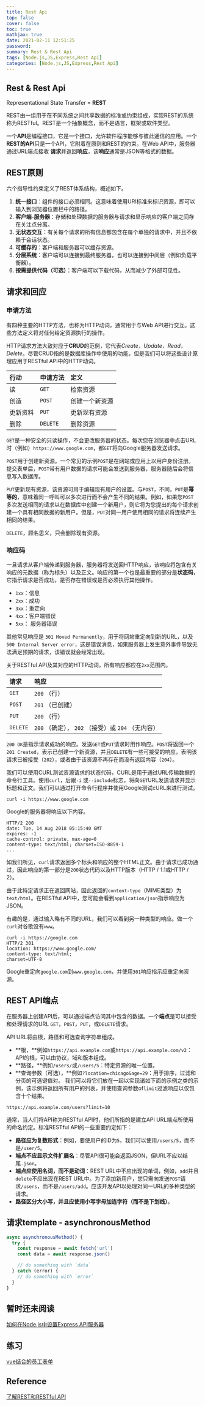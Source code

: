 ```yaml
---
title: Rest Api
top: false
cover: false
toc: true
mathjax: true
date: 2021-02-11 12:51:25
password:
summary: Rest & Rest Api 
tags: [Node.js,JS,Express,Rest Api]
categories: [Node.js,JS,Express,Rest Api]
---
```


## Rest & Rest Api 

Representational State Transfer = **REST**

REST由一组用于在不同系统之间共享数据的标准或约束组成，实现REST的系统称为RESTful。REST是一个抽象概念，而不是语言，框架或软件类型。

一个**API**是编程接口，它是一个接口，允许软件程序能够与彼此通信的应用。一个**REST的API**只是一个API，它附着在原则和REST的约束。在Web API中，服务器通过URL端点接收 **请求**并返回**响应**，该**响应**通常是JSON等格式的数据。

## REST原则

六个指导性约束定义了REST体系结构，概述如下。

1. **统一接口**：组件的接口必须相同。这意味着使用URI标准来标识资源，即可以输入到浏览器位置栏中的路径。
2. **客户端-服务器**：存储和处理数据的服务器与请求和显示响应的客户端之间存在关注点分离。
3. **无状态交互**：有关每个请求的所有信息都包含在每个单独的请求中，并且不依赖于会话状态。
4. **可缓存的**：客户端和服务器可以缓存资源。
5. **分层系统**：客户端可以连接到最终服务器，也可以连接到中间层（例如负载平衡器）。
6. **按需提供代码（可选）**：客户端可以下载代码，从而减少了外部可见性。

## 请求和回应

### 申请方法

有四种主要的HTTP方法，也称为HTTP动词，通常用于与Web API进行交互。这些方法定义将对任何给定资源执行的操作。

HTTP请求方法大致对应于**CRUD**的范例，它代表*Create，Update，Read，Delete*。尽管CRUD指的是数据库操作中使用的功能，但是我们可以将这些设计原理应用于RESTful API中的HTTP动词。

| 行动     | 申请方法 | 定义           |
| :------- | :------- | :------------- |
| 读       | `GET`    | 检索资源       |
| 创造     | `POST`   | 创建一个新资源 |
| 更新资料 | `PUT`    | 更新现有资源   |
| 删除     | `DELETE` | 删除资源       |

`GET`是一种安全的只读操作，不会更改服务器的状态。每次您在浏览器中点击URL时（例如）`https://www.google.com`，都`GET`将向Google服务器发送请求。

`POST`用于创建新资源。一个常见的示例`POST`是在网站或应用上以用户身份注册。提交表单后，`POST`带有用户数据的请求可能会发送到服务器，服务器随后会将信息写入数据库。

`PUT`更新现有资源，该资源可用于编辑现有用户的设置。与`POST`，不同，`PUT`是**幂等的**，意味着同一呼叫可以多次进行而不会产生不同的结果。例如，如果您`POST`多次发送相同的请求以在数据库中创建一个新用户，则它将为您提出的每个请求创建一个具有相同数据的新用户。但是，`PUT`对同一用户使用相同的请求将连续产生相同的结果。

`DELETE`，顾名思义，只会删除现有资源。

### 响应码

一旦请求从客户端传递到服务器，服务器将发送回HTTP响应，该响应将包含有关响应的元数据（称为标头）以及正文。响应的第一个也是最重要的部分是**状态码**，它指示请求是否成功，是否存在错误或是否必须执行其他操作。

- `1xx`：信息
- `2xx`：成功
- `3xx`：重定向
- `4xx`：客户端错误
- `5xx`： 服务器错误

其他常见响应是 `301 Moved Permanently`，用于将网站重定向到新的URL，以及 `500 Internal Server error`，这是错误消息，如果服务器上发生意外事件导致无法满足预期的请求，该错误就会经常出现。

关于RESTful API及其对应的HTTP动词，所有响应都应在`2xx`范围内。

| 请求     | 响应                                               |
| :------- | :------------------------------------------------- |
| `GET`    | `200` （行）                                       |
| `POST`   | `201` （已创建）                                   |
| `PUT`    | `200` （行）                                       |
| `DELETE` | `200` （确定）， `202` （接受）或 `204` （无内容） |

`200 OK`是指示请求成功的响应。发送`GET`或`PUT`请求时用作响应。`POST`将返回一个`201 Created`，表示已创建一个新资源，并且`DELETE`有一些可接受的响应，表明该请求已被接受（`202`），或者由于该资源不再存在而没有返回内容（`204`）。

我们可以使用CURL测试资源请求的状态代码，CURL是用于通过URL传输数据的命令行工具。使用`curl`，后跟`-i` 或`--include`标志，将向`GET`URL发送请求并显示标题和正文。我们可以通过打开命令行程序并使用Google测试cURL来进行测试。

```
curl -i https://www.google.com
```

Google的服务器将响应以下内容。

```
HTTP/2 200 
date: Tue, 14 Aug 2018 05:15:40 GMT 
expires: -1
cache-control: private, max-age=0 
content-type: text/html; charset=ISO-8859-1 
...
```

如我们所见，`curl`请求返回多个标头和响应的整个HTML正文。由于请求已成功通过，因此响应的第一部分是`200`状态代码以及HTTP版本（HTTP / 1.1或HTTP / 2）。

由于此特定请求正在返回网站，因此返回的`content-type`（MIME类型）为`text/html`。在RESTful API中，您可能会看到`application/json`指示响应为JSON。

有趣的是，通过输入略有不同的URL，我们可以看到另一种类型的响应。做一个`curl`对谷歌没有`www`。

```
curl -i https://google.com
HTTP/2 301 
location: https://www.google.com/ 
content-type: text/html; 
charset=UTF-8
```

Google重定向`google.com`到`www.google.com`，并使用`301`响应指示应重定向资源。

## REST API端点

在服务器上创建API后，可以通过端点访问其中包含的数据。一个**端点**是可以接受和处理请求的URL `GET`，`POST`，`PUT`，或`DELETE`请求。

API URL将由根，路径和可选查询字符串组成。

- **根，**例如`https://api.example.com`或`https://api.example.com/v2`：API的根，可以由协议，域和版本组成。
- **路径，**例如`/users/`或`/users/5`：特定资源的唯一位置。
- **查询参数（可选），**例如`?location=chicago&age=29`：用于排序，过滤和分页的可选键值对。
  我们可以将它们放在一起以实现诸如下面的示例之类的示例，该示例将返回所有用户的列表，并使用查询参数of`limit`过滤响应以仅包含十个结果。

```
https://api.example.com/users?limit=10
```

通常，当人们将API称为RESTful API时，他们所指的是建立API URL端点所使用的命名约定。标准RESTful API的一些重要约定如下：

- **路径应为复数形式**：例如，要使用户的ID为`5`，我们可以使用`/users/5`，而不是`/user/5`。
- **端点不应显示文件扩展名**：尽管API很可能会返回JSON，但URL不应以结尾`.json`。
- **端点应使用名词，而不是动词**：REST URL中不应出现的单词，例如，`add`并且`delete`不应出现在REST URL中。为了添加新用户，您只需向发送`POST`请求`/users`，而不是`/users/add`。应该开发API以处理对同一URL的多种类型的请求。
- **路径区分大小写，并且应使用小写字母加连字符（而不是下划线）**。

## 请求template - asynchronousMethod

```js
async asynchronousMethod() {
  try {
    const response = await fetch('url')
    const data = await response.json()

    // do something with `data`
  } catch (error) {
    // do something with `error`
  }
}
```

## 暂时还未阅读

[如何在Node.js中设置Express API服务器](https://code.tutsplus.com/tutorials/code-your-first-api-with-nodejs-and-express-set-up-the-server--cms-31698)

## 练习
[vue结合的员工表单](https://github.com/SavanCode/VUE/tree/main/employeeForm)

## Reference

[了解REST和RESTful API](https://code.tutsplus.com/tutorials/code-your-first-api-with-nodejs-and-express-understanding-rest-apis--cms-31697)


